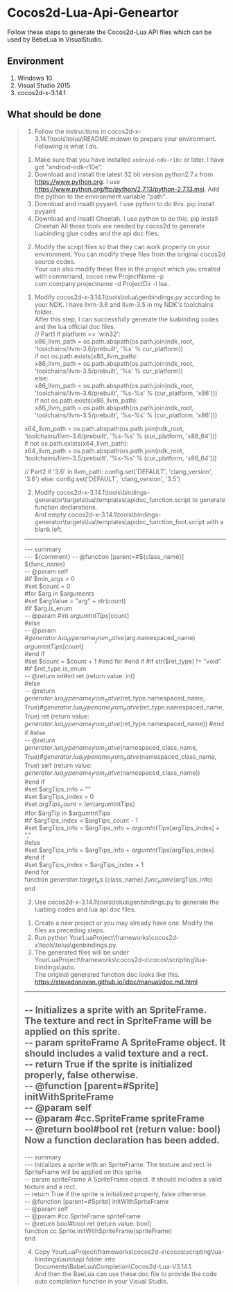 # Cocos2d-Lua-Api-Geneartor
Follow these steps to generate the Cocos2d-Lua API files which can be used by BebeLua in VisualStudio.

## Environment
1. Windows 10
2. Visual Studio 2015
3. cocos2d-x-3.14.1

## What should be done
>1. Follow the instructions in cocos2d-x-3.14.1\tools\tolua\README.mdown to prepare your environment.
>   Following is what I do.
>   1) Make sure that you have installed `android-ndk-r10c` or later. I have got "android-ndk-r10e".
>   2) Download and install the latest 32 bit version python2.7.x from https://www.python.org. 
>      I use https://www.python.org/ftp/python/2.7.13/python-2.7.13.msi. Add the python to the environment variable "path".
>   3) Download and insatll pyyaml. I use python to do this. 
>      pip install pyyaml
>   4) Download and insatll Cheetah. I use python to do this.
>      pip install Cheetah
>   All these tools are needed by cocos2d to generate luabinding glue codes and the api doc files.
>   
>2. Modify the script files so that they can work properly on your environment. 
>   You can modify these files from the original cocos2d source codes.  
>   Your can also modify these files in the project which you created with commmand, 
>   cocos new ProjectName -p com.company.projectname -d ProjectDir -l lua.  
>   1) Modify cocos2d-x-3.14.1\tools\tolua\genbindings.py according to your NDK. I have llvm-3.6 and llvm-3.5 in my NDK's toolchains folder.  
>   After this step, I can successfully generate the luabinding codes and the lua official doc files.  
>    // Part1
>    if platform == 'win32':  
>        x86_llvm_path = os.path.abspath(os.path.join(ndk_root, 'toolchains/llvm-3.6/prebuilt', '%s' % cur_platform))  
>        if not os.path.exists(x86_llvm_path):  
>            x86_llvm_path = os.path.abspath(os.path.join(ndk_root, 'toolchains/llvm-3.5/prebuilt', '%s' % cur_platform))  
>    else:  
>        x86_llvm_path = os.path.abspath(os.path.join(ndk_root, 'toolchains/llvm-3.6/prebuilt', '%s-%s' % (cur_platform, 'x86')))  
>        if not os.path.exists(x86_llvm_path):  
>            x86_llvm_path = os.path.abspath(os.path.join(ndk_root, 'toolchains/llvm-3.5/prebuilt', '%s-%s' % (cur_platform, 'x86')))  
>  
>    x64_llvm_path = os.path.abspath(os.path.join(ndk_root, 'toolchains/llvm-3.6/prebuilt', '%s-%s' % (cur_platform, 'x86_64')))  
>    if not os.path.exists(x64_llvm_path):  
>        x64_llvm_path = os.path.abspath(os.path.join(ndk_root, 'toolchains/llvm-3.5/prebuilt', '%s-%s' % (cur_platform, 'x86_64')))  
>    
>     
>   // Part2
>   if '3.6' in llvm_path:
>        config.set('DEFAULT', 'clang_version', '3.6')
>    else:
>        config.set('DEFAULT', 'clang_version', '3.5')
>     
>     
>   2) Modify cocos2d-x-3.14.1\tools\bindings-generator\targets\lua\templates\apidoc_function.script to generate function declarations.   
>      And empty cocos2d-x-3.14.1\tools\bindings-generator\targets\lua\templates\apidoc_function_foot.script with a blank left.  
>    --------------------------------  
>    --- summary  
>    --- ${comment}  
>    -- @function [parent=#${class_name}] ${func_name}   
>    -- @param self  
>    #if $min_args > 0   
>        #set $count = 0  
>        #for $arg in $arguments  
>            #set $argValue = "arg" + str(count)  
>            #if $arg.is_enum  
>    -- @param #int $argumtntTips[$count]  
>            #else  
>    -- @param #$generator.lua_typename_from_natve($arg.namespaced_name) $argumtntTips[$count]  
>            #end if  
>            #set $count = $count + 1  
>        #end for  
>    #end if  
>    #if str($ret_type) != "void"  
>        #if $ret_type.is_enum  
>    -- @return int#int ret (return value: int)  
>        #else  
>    -- @return $generator.lua_typename_from_natve($ret_type.namespaced_name, True)#$generator.lua_typename_from_natve($ret_type.namespaced_name, True) ret (return value: $generator.lua_typename_from_natve($ret_type.namespaced_name))
>        #end if
>    #else  
>    -- @return $generator.lua_typename_from_natve($namespaced_class_name, True)#$generator.lua_typename_from_natve($namespaced_class_name, True) self (return value: $generator.lua_typename_from_natve($namespaced_class_name))  
>    #end if  
>    #set $argTips_info = ""  
>    #set $argTips_index = 0  
>    #set $argTips_count = len($argumtntTips)  
>    #for $argTip in $argumtntTips  
>        #if $argTips_index < $argTips_count - 1  
>            #set $argTips_info = $argTips_info + $argumtntTips[$argTips_index] + ","  
>        #else  
>            #set $argTips_info = $argTips_info + $argumtntTips[$argTips_index]  
>        #end if  
>        #set $argTips_index = $argTips_index + 1  
>    #end for  
>    function ${generator.target_ns}.${class_name}.${func_name}($argTips_info)  
>    end  
>  
>3. Use cocos2d-x-3.14.1\tools\tolua\genbindings.py to generate the luabing codes and lua api doc files.  
>   1) Create a new project or you may already have one. Modify the files as preceding steps.  
>   2) Run python YourLuaProject\frameworks\cocos2d-x\tools\tolua\genbindings.py.  
>   3) The generated files will be under YourLuaProject\frameworks\cocos2d-x\cocos\scripting\lua-bindings\auto.  
>   The original generated function doc looks like this. https://stevedonovan.github.io/ldoc/manual/doc.md.html  
>   --------------------------------  
>   -- Initializes a sprite with an SpriteFrame. The texture and rect in SpriteFrame will be applied on this sprite.  
>   -- param   spriteFrame  A SpriteFrame object. It should includes a valid texture and a rect.  
>   -- return  True if the sprite is initialized properly, false otherwise.  
>   -- @function [parent=#Sprite] initWithSpriteFrame   
>   -- @param self  
>   -- @param #cc.SpriteFrame spriteFrame  
>   -- @return bool#bool ret (return value: bool)  
>   Now a function declaration has been added.  
>   --------------------------------  
>   --- summary  
>   --- Initializes a sprite with an SpriteFrame. The texture and rect in SpriteFrame will be applied on this sprite.  
>   -- param   spriteFrame  A SpriteFrame object. It should includes a valid texture and a rect.  
>   -- return  True if the sprite is initialized properly, false otherwise.  
>   -- @function [parent=#Sprite] initWithSpriteFrame   
>   -- @param self  
>   -- @param #cc.SpriteFrame spriteFrame  
>   -- @return bool#bool ret (return value: bool)  
>   function cc.Sprite.initWithSpriteFrame(spriteFrame)  
>   end  
>    
>  4. Copy YourLuaProject\frameworks\cocos2d-x\cocos\scripting\lua-bindings\auto\api folder into Documents\BabeLua\Completion\Cocos2d-Lua-V3.14.1.  
>     And then the BaeLua can use these doc file to provide the code auto completion function in your Visual Studio.  
>        
